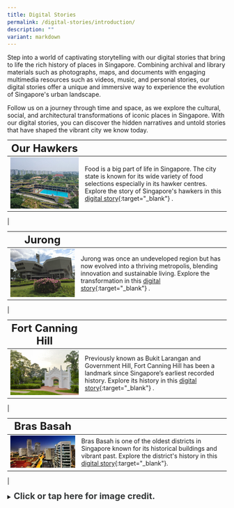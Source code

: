 ```yaml
---
title: Digital Stories
permalink: /digital-stories/introduction/
description: ""
variant: markdown
---
```

Step into a world of captivating storytelling with our digital stories that bring to life the rich history of places in Singapore. Combining archival and library materials such as photographs, maps, and documents with engaging multimedia resources such as videos, music, and personal stories, our digital stories offer a unique and immersive way to experience the evolution of Singapore's urban landscape.

Follow us on a journey through time and space, as we explore the cultural, social, and architectural transformations of iconic places in Singapore. With our digital stories, you can discover the hidden narratives and untold stories that have shaped the vibrant city we know today.

| **<font size="5">Our Hawkers</font>** |  | 
| -------- | -------- | 
| [<img src="/images/Hawkersdigital/post_independence_12.jpg" alt="singapore-hawkers" style="width:500px;">](/digital-stories/our-hawkers-through-time/introduction/)   | Food is a big part of life in Singapore. The city state is known for its wide variety of food selections especially in its hawker centres. Explore the story of Singapore's hawkers in this [digital story](/digital-stories/our-hawkers-through-time/introduction/){:target="_blank"} .
|

| **<font size="5">Jurong</font>** |  | 
| -------- | -------- | 
| [<img src="/images/Jurongdigital/jtc_building_1.jpg" alt="singapore-revisualised-virtual-showcase" style="width:500px;">](/digital-stories/jurong/intro/)   | Jurong was once an undeveloped region but has now evolved into a thriving metropolis, blending innovation and sustainable living. Explore the transformation in this [digital story](/digital-stories/jurong/intro/){:target="_blank"} .
|

| **<font size="5">Fort Canning Hill</font>** |  | 
| -------- | -------- | 
| [<img src="/images/fc-cemetery-4.jpg" alt="singapore-revisualised-virtual-showcase" style="width:500px;">](/digital-stories/fort-canning-hill/intro/)   | Previously known as Bukit Larangan and Government Hill, Fort Canning Hill has been a landmark since Singapore’s earliest recorded history. Explore its history in this [digital story](/digital-stories/fort-canning-hill/intro/){:target="_blank"} .
|

| **<font size="5">Bras Basah</font>** |  | 
| -------- | -------- | 
| [<img src="/images/landing-virtual-showcase-1.jpg" alt="singapore-revisualised-virtual-showcase" style="width:500px;">](/digital-stories/bras-basah/bb-intro/)   | Bras Basah is one of the oldest districts in Singapore known for its historical buildings and vibrant past. Explore the district's history in this [digital story](/digital-stories/bras-basah/bb-intro/){:target="_blank"}.
|

<details>
<summary><span style="font-weight: 700; font-size: 20px; font-style: normal; color:#353839">Click or tap here for image credit.</span></summary>
<br>	
<span style="font-weight: 400; font-size: 20px; font-style: normal; color:#778899">1. Jurong Town Corporation Building photo by Smuconlaw via Wikicommons [CC BY-SA 4.0]
<br>2. Fort Canning Hill photo by Photo by Francisco Anzola via Flickr
<br>3. Bras Basah photo Erwin Soo [CC BY-SA 2.0]
</span>
	
</details>